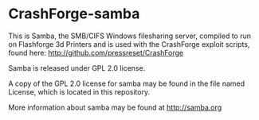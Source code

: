 # CrashForge-samba
This is Samba, the SMB/CIFS Windows filesharing server, compiled to run on Flashforge 3d Printers and is used with the CrashForge exploit scripts, found here: http://github.com/pressreset/CrashForge

Samba is released under GPL 2.0 license. 

A copy of the GPL 2.0 license for samba may be found in the file named License, which is located in this repository.

More information about samba may be found at http://samba.org
